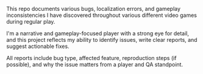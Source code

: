 This repo documents various bugs, localization errors, and gameplay inconsistencies I have discovered throughout various different video games during regular play.

I'm a narrative and gameplay-focused player with a strong eye for detail, and this project reflects my ability to identify issues, write clear reports, and suggest actionable fixes.

All reports include bug type, affected feature, reproduction steps (if possible), and why the issue matters from a player and QA standpoint.
